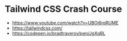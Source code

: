 # Tailwind CSS Crash Course

* <https://www.youtube.com/watch?v=UBOj6rqRUME>
* <https://tailwindcss.com/>
* <https://codepen.io/bradtraversy/pen/JgXqBL>
